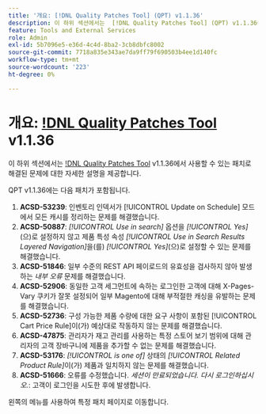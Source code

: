 ```yaml
---
title: '개요: [!DNL Quality Patches Tool] (QPT) v1.1.36'
description: 이 하위 섹션에서는  [!DNL Quality Patches Tool] (QPT) v1.1.36에서 사용할 수 있는 패치로 해결된 문제에 대한 자세한 설명을 제공합니다.
feature: Tools and External Services
role: Admin
exl-id: 5b7096e5-e36d-4c4d-8ba2-3cb8dbfc8002
source-git-commit: 7718a835e343ae7da9ff79f690503b4ee1d140fc
workflow-type: tm+mt
source-wordcount: '223'
ht-degree: 0%

---
```


# 개요: [!DNL Quality Patches Tool](QPT) v1.1.36

이 하위 섹션에서는 [!DNL Quality Patches Tool](QPT) v1.1.36에서 사용할 수 있는 패치로 해결된 문제에 대한 자세한 설명을 제공합니다.

QPT v1.1.36에는 다음 패치가 포함됩니다.

1. **ACSD-53239**: 인벤토리 인덱서가 [!UICONTROL Update on Schedule] 모드에서 모든 캐시를 정리하는 문제를 해결했습니다.
1. **ACSD-50887**: *[!UICONTROL Use in search]* 옵션을 *[!UICONTROL Yes]*(으)로 설정하지 않고 제품 특성 속성 *[!UICONTROL Use in Search Results Layered Navigation]*&#x200B;을(를) *[!UICONTROL Yes]*(으)로 설정할 수 있는 문제를 해결했습니다.
1. **ACSD-51846**: 일부 수준의 REST API 페이로드의 유효성을 검사하지 않아 발생하는 *내부 오류* 문제를 해결했습니다.
1. **ACSD-52906**: 동일한 고객 세그먼트에 속하는 로그인한 고객에 대해 X-Pages-Vary 쿠키가 잘못 설정되어 일부 Magento에 대해 부적절한 캐싱을 유발하는 문제를 해결했습니다.
1. **ACSD-52736**: 구성 가능한 제품 수량에 대한 요구 사항이 포함된 [!UICONTROL Cart Price Rule]이(가) 예상대로 작동하지 않는 문제를 해결했습니다.
1. **ACSD-47875**: 관리자가 재고 관리를 사용하는 특정 스토어 보기 범위에 대해 관리자의 고객 장바구니에 제품을 추가할 수 없는 문제를 해결했습니다.
1. **ACSD-53176**: *[!UICONTROL is one of]* 상태의 *[!UICONTROL Related Product Rule]*&#x200B;이(가) 제품과 일치하지 않는 문제를 해결했습니다.
1. **ACSD-51666**: 오류를 수정했습니다. *세션이 만료되었습니다. 다시 로그인하십시오.*: 고객이 로그인을 시도한 후에 발생합니다.

왼쪽의 메뉴를 사용하여 특정 패치 페이지로 이동합니다.
